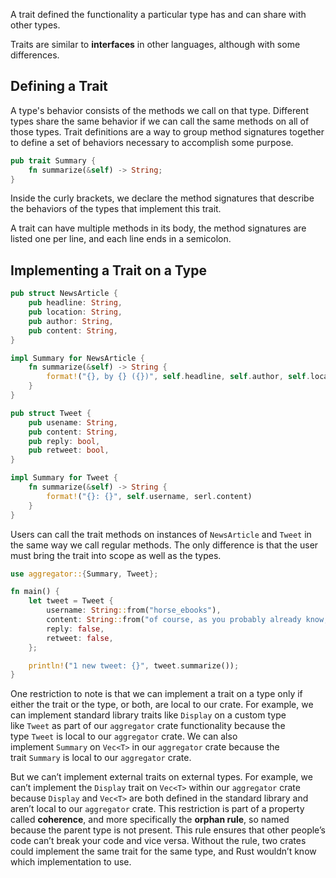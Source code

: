 A trait defined the functionality a particular type has and can share with other types.

Traits are similar to **interfaces** in other languages, although with some differences.
## Defining a Trait
A type's behavior consists of the methods we call on that type. Different types share the same behavior if we can call the same methods on all of those types. Trait definitions are a way to group method signatures together to define a set of behaviors necessary to accomplish some purpose.
```rust
pub trait Summary {
	fn summarize(&self) -> String;
}
```

Inside the curly brackets, we declare the method signatures that describe the behaviors of the types that implement this trait.

A trait can have multiple methods in its body, the method signatures are listed one per line, and each line ends in a semicolon.
## Implementing a Trait on a Type
```rust
pub struct NewsArticle {
	pub headline: String,
	pub location: String,
	pub author: String,
	pub content: String,
}

impl Summary for NewsArticle {
	fn summarize(&self) -> String {
		format!("{}, by {} ({})", self.headline, self.author, self.location)
	}
}

pub struct Tweet {
	pub usename: String,
	pub content: String,
	pub reply: bool,
	pub retweet: bool,
}

impl Summary for Tweet {
	fn summarize(&self) -> String {
		format!("{}: {}", self.username, serl.content)
	}
}
```

Users can call the trait methods on instances of `NewsArticle` and `Tweet` in the same way we call regular methods. The only difference is that the user must bring the trait into scope as well as the types.
```rust
use aggregator::{Summary, Tweet};

fn main() {
	let tweet = Tweet {
		username: String::from("horse_ebooks"),
		content: String::from("of course, as you probably already know, people"),
		reply: false,
		retweet: false,
	};

	println!("1 new tweet: {}", tweet.summarize());
}
```

One restriction to note is that we can implement a trait on a type only if either the trait or the type, or both, are local to our crate. For example, we can implement standard library traits like `Display` on a custom type like `Tweet` as part of our `aggregator` crate functionality because the type `Tweet` is local to our `aggregator` crate. We can also implement `Summary` on `Vec<T>` in our `aggregator` crate because the trait `Summary` is local to our `aggregator` crate.

But we can’t implement external traits on external types. For example, we can’t implement the `Display` trait on `Vec<T>` within our `aggregator` crate because `Display` and `Vec<T>` are both defined in the standard library and aren’t local to our `aggregator` crate. This restriction is part of a property called **coherence**, and more specifically the **orphan rule**, so named because the parent type is not present. This rule ensures that other people’s code can’t break your code and vice versa. Without the rule, two crates could implement the same trait for the same type, and Rust wouldn’t know which implementation to use.